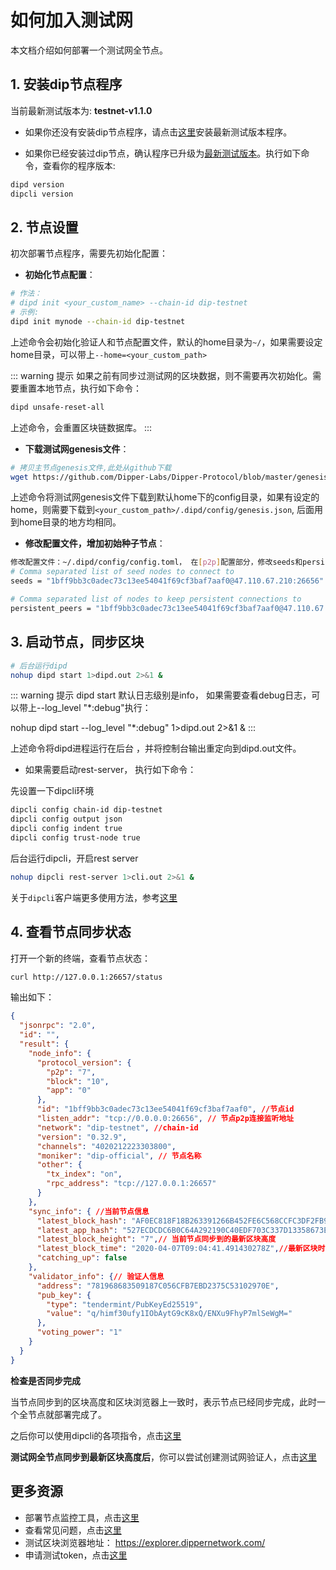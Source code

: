 # 如何加入测试网

本文档介绍如何部署一个测试网全节点。

## 1. 安装dip节点程序

当前最新测试版本为: **testnet-v1.1.0**

* 如果你还没有安装dip节点程序，请点击[这里](../software/how-to-install.md)安装最新测试版本程序。

* 如果你已经安装过dip节点，确认程序已升级为[最新测试版本](./../software/how-to-install.md#最新版本)。执行如下命令，查看你的程序版本:

```bash
dipd version
dipcli version
```

## 2. 节点设置

初次部署节点程序，需要先初始化配置：

* **初始化节点配置**：

```bash
# 作法：
# dipd init <your_custom_name> --chain-id dip-testnet
# 示例:
dipd init mynode --chain-id dip-testnet
```

上述命令会初始化验证人和节点配置文件，默认的home目录为```~/```，如果需要设定home目录，可以带上```--home=<your_custom_path>```

::: warning 提示
如果之前有同步过测试网的区块数据，则不需要再次初始化。需要重置本地节点，执行如下命令：

```bash
dipd unsafe-reset-all
```

上述命令，会重置区块链数据库。
:::

* **下载测试网genesis文件**：

```bash
# 拷贝主节点genesis文件,此处从github下载
wget https://github.com/Dipper-Labs/Dipper-Protocol/blob/master/genesis.json -O  ~/.dipd/config/genesis.json
```

上述命令将测试网genesis文件下载到默认home下的config目录，如果有设定的home，则需要下载到```<your_custom_path>/.dipd/config/genesis.json```,  后面用到home目录的地方均相同。

* **修改配置文件，增加初始种子节点**：

```bash
修改配置文件：~/.dipd/config/config.toml， 在[p2p]配置部分，修改seeds和persistent_peers配置项，添加种子节点seed， 如下：
# Comma separated list of seed nodes to connect to
seeds = "1bff9bb3c0adec73c13ee54041f69cf3baf7aaf0@47.110.67.210:26656"

# Comma separated list of nodes to keep persistent connections to
persistent_peers = "1bff9bb3c0adec73c13ee54041f69cf3baf7aaf0@47.110.67.210:26656"
```

## 3. 启动节点，同步区块

```bash
# 后台运行dipd
nohup dipd start 1>dipd.out 2>&1 &
```

::: warning 提示
dipd start 默认日志级别是info， 如果需要查看debug日志，可以带上--log_level "*:debug"执行：

nohup dipd start --log_level "*:debug" 1>dipd.out 2>&1 &
:::

上述命令将dipd进程运行在后台 ，并将控制台输出重定向到dipd.out文件。

* 如果需要启动rest-server， 执行如下命令：

先设置一下dipcli环境

```bash
dipcli config chain-id dip-testnet
dipcli config output json
dipcli config indent true
dipcli config trust-node true
```

后台运行dipcli，开启rest server

```bash
nohup dipcli rest-server 1>cli.out 2>&1 &
```

关于```dipcli```客户端更多使用方法，参考[这里](../software/dipcli.md)

## 4. 查看节点同步状态

打开一个新的终端，查看节点状态：

```bash
curl http://127.0.0.1:26657/status
```

输出如下：

```json
{
  "jsonrpc": "2.0",
  "id": "",
  "result": {
    "node_info": {
      "protocol_version": {
        "p2p": "7",
        "block": "10",
        "app": "0"
      },
      "id": "1bff9bb3c0adec73c13ee54041f69cf3baf7aaf0", //节点id
      "listen_addr": "tcp://0.0.0.0:26656", // 节点p2p连接监听地址
      "network": "dip-testnet", //chain-id
      "version": "0.32.9",
      "channels": "4020212223303800",
      "moniker": "dip-official", // 节点名称
      "other": {
        "tx_index": "on",
        "rpc_address": "tcp://127.0.0.1:26657"
      }
    },
    "sync_info": { //当前节点信息
      "latest_block_hash": "AF0EC818F18B263391266B452FE6C568CCFC3DF2FB918F1D5094A106D463AE06",
      "latest_app_hash": "527ECDCDC6B0C64A292190C40EDF703C337D13358673E743CF2F9ACC86133AEC",
      "latest_block_height": "7",// 当前节点同步到的最新区块高度 
      "latest_block_time": "2020-04-07T09:04:41.491430278Z",//最新区块时间
      "catching_up": false
    },
    "validator_info": {// 验证人信息
      "address": "781968683509187C056CFB7EBD2375C53102970E",
      "pub_key": {
        "type": "tendermint/PubKeyEd25519",
        "value": "q/himf30ufy1IObAytG9cK8xQ/ENXu9FhyP7mlSeWgM="
      },
      "voting_power": "1"
    }
  }
}
```

**检查是否同步完成**

当节点同步到的区块高度和区块浏览器上一致时，表示节点已经同步完成，此时一个全节点就部署完成了。

之后你可以使用dipcli的各项指令，点击[这里](../software/dipcli.md)

**测试网全节点同步到最新区块高度后**，你可以尝试创建测试网验证人，点击[这里](./how-to-become-validator.md)

## 更多资源

* 部署节点监控工具，点击[这里](../software/monitor.md)
* 查看常见问题，点击[这里](../advanced/Q&A.md)
* 测试区块浏览器地址： <https://explorer.dippernetwork.com/>
* 申请测试token，点击[这里](testcoin.md)